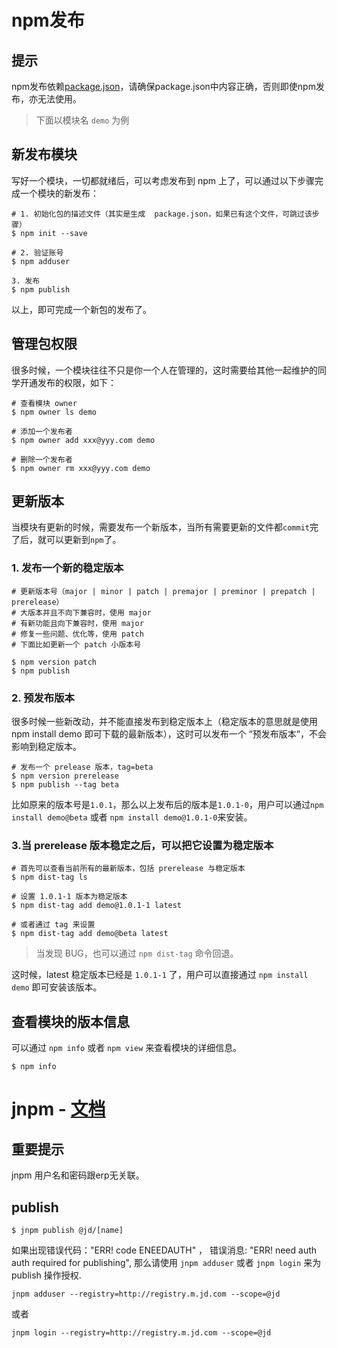 # npm发布

## 提示
npm发布依赖[package.json](package.json.md)，请确保package.json中内容正确，否则即使npm发布，亦无法使用。

> 下面以模块名 `demo` 为例

## 新发布模块

写好一个模块，一切都就绪后，可以考虑发布到 npm 上了，可以通过以下步骤完成一个模块的新发布：

```
# 1. 初始化包的描述文件（其实是生成  package.json，如果已有这个文件，可跳过该步骤）
$ npm init --save

# 2. 验证账号
$ npm adduser

3. 发布
$ npm publish
```
以上，即可完成一个新包的发布了。

## 管理包权限
很多时候，一个模块往往不只是你一个人在管理的，这时需要给其他一起维护的同学开通发布的权限，如下：
```
# 查看模块 owner
$ npm owner ls demo

# 添加一个发布者
$ npm owner add xxx@yyy.com demo

# 删除一个发布者
$ npm owner rm xxx@yyy.com demo
```

## 更新版本
当模块有更新的时候，需要发布一个新版本，当所有需要更新的文件都`commit`完了后，就可以更新到`npm`了。

### 1. 发布一个新的稳定版本
```
# 更新版本号（major | minor | patch | premajor | preminor | prepatch | prerelease）
# 大版本并且不向下兼容时，使用 major
# 有新功能且向下兼容时，使用 major
# 修复一些问题、优化等，使用 patch
# 下面比如更新一个 patch 小版本号

$ npm version patch
$ npm publish
```

### 2. 预发布版本
很多时候一些新改动，并不能直接发布到稳定版本上（稳定版本的意思就是使用 npm install demo 即可下载的最新版本），这时可以发布一个 “预发布版本“，不会影响到稳定版本。

```
# 发布一个 prelease 版本，tag=beta
$ npm version prerelease
$ npm publish --tag beta
```
比如原来的版本号是`1.0.1`，那么以上发布后的版本是`1.0.1-0`，用户可以通过`npm install demo@beta` 或者 `npm install demo@1.0.1-0`来安装。

### 3.当 prerelease 版本稳定之后，可以把它设置为稳定版本
```
# 首先可以查看当前所有的最新版本，包括 prerelease 与稳定版本
$ npm dist-tag ls

# 设置 1.0.1-1 版本为稳定版本
$ npm dist-tag add demo@1.0.1-1 latest

# 或者通过 tag 来设置
$ npm dist-tag add demo@beta latest
```

> 当发现 BUG，也可以通过 `npm dist-tag` 命令回退。

这时候，latest 稳定版本已经是 `1.0.1-1` 了，用户可以直接通过 `npm install demo` 即可安装该版本。

## 查看模块的版本信息
可以通过 `npm info` 或者 `npm view` 来查看模块的详细信息。
```
$ npm info
```

# jnpm - [文档](http://npm.m.jd.com/)
## 重要提示
jnpm 用户名和密码跟erp无关联。

## publish
```
$ jnpm publish @jd/[name]
```
如果出现错误代码："ERR! code ENEEDAUTH" ， 错误消息: "ERR! need auth auth required for publishing", 那么请使用 `jnpm adduser` 或者 `jnpm login` 来为 publish 操作授权.

```
jnpm adduser --registry=http://registry.m.jd.com --scope=@jd
```
或者

```
jnpm login --registry=http://registry.m.jd.com --scope=@jd
```

